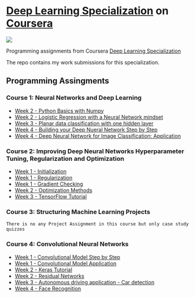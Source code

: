 # [Deep Learning Specialization](https://www.coursera.org/programs/602fac0b-e81f-4793-9bdd-cc6392c9fc20?collectionId=&currentTab=CATALOG&productId=W62RsyrdEeeFQQqyuQaohA&productType=s12n&showMiniModal=true) on [Coursera](https://www.coursera.org/programs/602fac0b-e81f-4793-9bdd-cc6392c9fc20?currentTab=CATALOG)
![](https://d2wvfoqc9gyqzf.cloudfront.net/content/uploads/2018/09/deeplearning-logo-fb.png)


Programming assignments from Coursera [Deep Learning Specialization](https://www.coursera.org/programs/602fac0b-e81f-4793-9bdd-cc6392c9fc20?collectionId=&currentTab=CATALOG&productId=W62RsyrdEeeFQQqyuQaohA&productType=s12n&showMiniModal=true)

The repo contains my work submissions for this specialization. 

## Programming Assingments

### Course 1: Neural Networks and Deep Learning

* [Week 2 - Python Basics with Numpy](https://github.com/Shahrullo/Deep-Learning-Coursera/blob/main/1%20Neural%20Networks%20and%20Deep%20Learning/Python_Basics_With_Numpy_v3a.ipynb)
* [Week 2 - Logistic Regression with a Neural Network mindset](https://github.com/Shahrullo/Deep-Learning-Coursera/blob/main/1%20Neural%20Networks%20and%20Deep%20Learning/Logistic_Regression_with_a_Neural_Network_mindset_v6a.ipynb)
* [Week 3 - Planar data classification with one hidden layer](https://github.com/Shahrullo/Deep-Learning-Coursera/blob/main/1%20Neural%20Networks%20and%20Deep%20Learning/Planar_data_classification_with_onehidden_layer_v6c.ipynb)
* [Week 4 - Building your Deep Nueral Network Step by Step](https://github.com/Shahrullo/Deep-Learning-Coursera/blob/main/1%20Neural%20Networks%20and%20Deep%20Learning/Building_your_Deep_Neural_Network_Step_by_Step_v8a.ipynb)
* [Week 4 - Deep Neural Network for Image Classification: Application](https://github.com/Shahrullo/Deep-Learning-Coursera/blob/main/1%20Neural%20Networks%20and%20Deep%20Learning/Deep%2BNeural%2BNetwork%2B-%2BApplication%2Bv8.ipynb)

### Course 2: Improving Deep Neural Networks Hyperparameter Tuning, Regularization and Optimization
* [Week 1 - Initialization](https://github.com/Shahrullo/Deep-Learning-Coursera/tree/main/2%20Improving%20Deep%20Neural%20Networks%20Hyperparameter%20Tuning%2C%20Regularization%20and%20Optimization/Week%201/Initialization)
* [Week 1 - Regularization](https://github.com/Shahrullo/Deep-Learning-Coursera/tree/main/2%20Improving%20Deep%20Neural%20Networks%20Hyperparameter%20Tuning%2C%20Regularization%20and%20Optimization/Week%201/Regularization)
* [Week 1 - Gradient Checking](https://github.com/Shahrullo/Deep-Learning-Coursera/tree/main/2%20Improving%20Deep%20Neural%20Networks%20Hyperparameter%20Tuning%2C%20Regularization%20and%20Optimization/Week%201/Gradient%20Checking)
* [Week 2 - Optimization Methods](https://github.com/Shahrullo/Deep-Learning-Coursera/tree/main/2%20Improving%20Deep%20Neural%20Networks%20Hyperparameter%20Tuning%2C%20Regularization%20and%20Optimization/Week%202/OptimizationMethods)
* [Week 3 - TensorFlow Tutorial](https://github.com/Shahrullo/Deep-Learning-Coursera/tree/main/2%20Improving%20Deep%20Neural%20Networks%20Hyperparameter%20Tuning%2C%20Regularization%20and%20Optimization/Week%203)

### Course 3: Structuring Machine Learning Projects
 `There is no any Project Assignment in this course but only case study quizzes`
 
### Course 4: Convolutional Neural Networks
* [Week 1 - Convolutional Model Step by Step](https://github.com/Shahrullo/Deep-Learning-Coursera/blob/main/4%20Convolutional%20Neural%20Networks/week%201/Convolution_model_Step_by_Step_v2a.ipynb)
* [Week 1 - Convolutional Model Application](https://github.com/Shahrullo/Deep-Learning-Coursera/blob/main/4%20Convolutional%20Neural%20Networks/week%201/Convolution_model_Application_v1a.ipynb)
* [Week 2 - Keras Tutorial](https://github.com/Shahrullo/Deep-Learning-Coursera/blob/main/4%20Convolutional%20Neural%20Networks/week%202/Keras_Tutorial_v2a.ipynb)
* [Week 2 - Residual Networks](https://github.com/Shahrullo/Deep-Learning-Coursera/blob/main/4%20Convolutional%20Neural%20Networks/week%202/Residual_Networks_v2a.ipynb)
* [Week 3 - Autonomous driving application - Car detection](https://github.com/Shahrullo/Deep-Learning-Coursera/tree/main/4%20Convolutional%20Neural%20Networks/week%203)
* [Week 4 - Face Recognition](https://github.com/Shahrullo/Deep-Learning-Coursera/tree/main/4%20Convolutional%20Neural%20Networks/week%204/Face%20Recognition)
